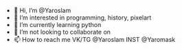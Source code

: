 - 👋 Hi, I’m @Yaroslam
- 👀 I’m interested in programming, history, pixelart
- 🌱 I’m currently learning python
- 💞️ I’m not looking to collaborate on 
- 📫 How to reach me VK/TG @Yaroslam  INST @Yaromask

<!---
Yaroslam/Yaroslam is a ✨ special ✨ repository because its `README.md` (this file) appears on your GitHub profile.
You can click the Preview link to take a look at your changes.
--->
